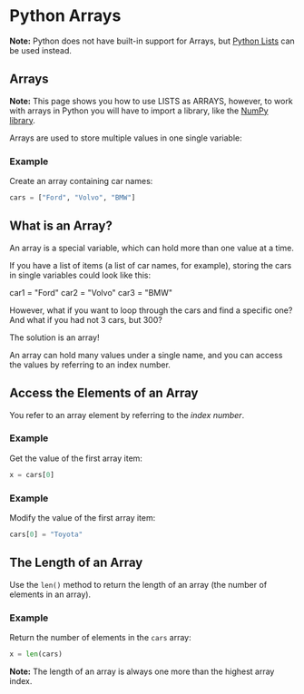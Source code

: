 
Python Arrays
=============



**Note:** Python does not have built-in support for Arrays, 
 but [Python Lists](python_lists.asp) can be used instead.



Arrays
------



**Note:** This page shows you how to use LISTS as ARRAYS, however, to work with arrays in Python you will have to import
 a library, like the [NumPy library](numpy/default.asp).



Arrays are used to store multiple values in one single variable:



### Example


Create an array containing car names:



```python
cars = ["Ford", "Volvo", "BMW"]
```


What is an Array?
-----------------


An array is a special variable, which can hold more than one value at a time.


If you have a list of items (a list of car names, for example), storing the 
cars in single variables could look like this:




 car1 = "Ford"
 car2 = "Volvo"
 car3 = "BMW"

However, what if you want to loop through the cars and find a specific one? 
And what if you had not 3 cars, but 300?


The solution is an array!


An array can hold many values under a single name, and you can 
access the values by referring to an index number.


Access the Elements of an Array
-------------------------------


You refer to an array element by referring to the *index number*.



### Example


Get the value of the first array item:



```python
x = cars[0]
```



### Example


Modify the value of the first array item:



```python
cars[0] = "Toyota"
```


The Length of an Array
----------------------


Use the `len()` method to return the length of 
an array (the number of elements in an array).



### Example


Return the number of elements in the `cars` 
array:



```python
x = len(cars)
```



**Note:** The length of an array is always one more than the highest array index.



